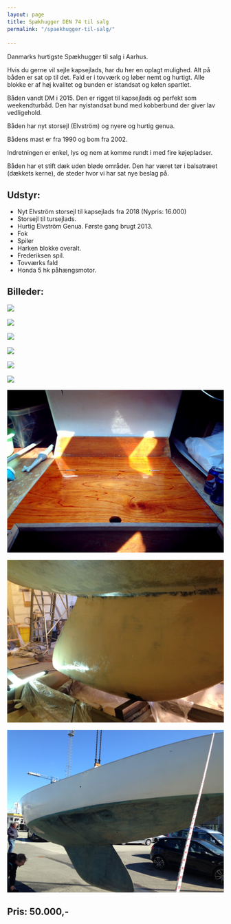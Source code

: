 ```yaml
---
layout: page
title: Spækhugger DEN 74 til salg
permalink: "/spaekhugger-til-salg/"

---
```

Danmarks hurtigste Spækhugger til salg i Aarhus.

Hvis du gerne vil sejle kapsejlads, har du her en oplagt mulighed. Alt på båden er sat op til det. Fald er i tovværk og løber nemt og hurtigt. Alle blokke er af høj kvalitet og bunden er istandsat og kølen spartlet.

Båden vandt DM i 2015. Den er rigget til kapsejlads og perfekt som weekendturbåd. Den har nyistandsat bund med kobberbund der giver lav vedligehold.

Båden har nyt storsejl (Elvström) og nyere og hurtig genua.

Bådens mast er fra 1990 og bom fra 2002.

Indretningen er enkel, lys og nem at komme rundt i med fire køjepladser.

Båden har et stift dæk uden bløde områder. Den har været tør i balsatræet (dækkets kerne), de steder hvor vi har sat nye beslag på.

## **Udstyr:**

* Nyt Elvström storsejl til kapsejlads fra 2018 (Nypris: 16.000)
* Storsejl til tursejlads.
* Hurtig Elvström Genua. Første gang brugt 2013.
* Fok
* Spiler
* Harken blokke overalt.
* Frederiksen spil.
* Tovværks fald
* Honda 5 hk påhængsmotor.

## Billeder:

![](https://paper-attachments.dropbox.com/s_8A33B7CAE3C2F19ADDBB0E2AB7E3B2D692F56A32C033873CB55DC0EC6F5E15E0_1565639636004_IMG_2107.jpeg)

![](https://paper-attachments.dropbox.com/s_8A33B7CAE3C2F19ADDBB0E2AB7E3B2D692F56A32C033873CB55DC0EC6F5E15E0_1565640035094_IMG_2097.jpeg)

![](https://paper-attachments.dropbox.com/s_8A33B7CAE3C2F19ADDBB0E2AB7E3B2D692F56A32C033873CB55DC0EC6F5E15E0_1565638941455_35052344940_66f6361a91_o.jpg)

![](https://paper-attachments.dropbox.com/s_8A33B7CAE3C2F19ADDBB0E2AB7E3B2D692F56A32C033873CB55DC0EC6F5E15E0_1565638943209_35399664526_c85374554e_o.jpg)

![](https://paper-attachments.dropbox.com/s_8A33B7CAE3C2F19ADDBB0E2AB7E3B2D692F56A32C033873CB55DC0EC6F5E15E0_1565638941813_35430661915_366d76bddb_o.jpg)

![](https://paper-attachments.dropbox.com/s_8A33B7CAE3C2F19ADDBB0E2AB7E3B2D692F56A32C033873CB55DC0EC6F5E15E0_1565640312529_IMG_2902.jpeg)

![](/uploads/IMG_2857.jpeg)

![](/uploads/IMG_2031.jpeg)

![](/uploads/IMG_2829.jpeg)

## Pris: 50.000,-